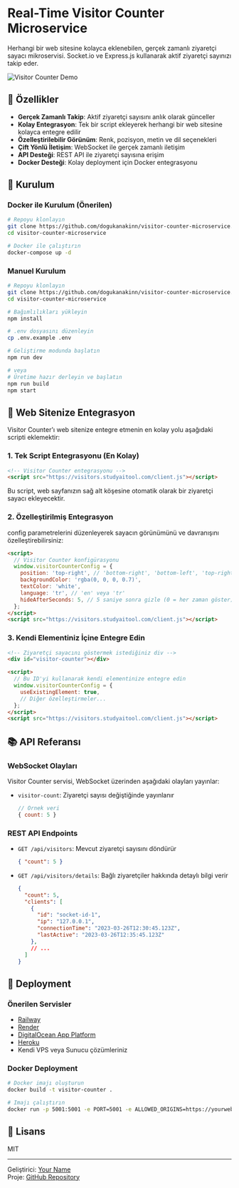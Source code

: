 # Real-Time Visitor Counter Microservice

Herhangi bir web sitesine kolayca eklenebilen, gerçek zamanlı ziyaretçi sayacı mikroservisi. Socket.io ve Express.js kullanarak aktif ziyaretçi sayınızı takip eder.

![Visitor Counter Demo](https://via.placeholder.com/600x300.png?text=Visitor+Counter+Demo)

## 🚀 Özellikler

- **Gerçek Zamanlı Takip**: Aktif ziyaretçi sayısını anlık olarak günceller
- **Kolay Entegrasyon**: Tek bir script ekleyerek herhangi bir web sitesine kolayca entegre edilir
- **Özelleştirilebilir Görünüm**: Renk, pozisyon, metin ve dil seçenekleri
- **Çift Yönlü İletişim**: WebSocket ile gerçek zamanlı iletişim
- **API Desteği**: REST API ile ziyaretçi sayısına erişim
- **Docker Desteği**: Kolay deployment için Docker entegrasyonu

## 🔧 Kurulum

### Docker ile Kurulum (Önerilen)

```bash
# Repoyu klonlayın
git clone https://github.com/dogukanakinn/visitor-counter-microservice.git
cd visitor-counter-microservice

# Docker ile çalıştırın
docker-compose up -d
```

### Manuel Kurulum

```bash
# Repoyu klonlayın
git clone https://github.com/dogukanakinn/visitor-counter-microservice.git
cd visitor-counter-microservice

# Bağımlılıkları yükleyin
npm install

# .env dosyasını düzenleyin
cp .env.example .env

# Geliştirme modunda başlatın
npm run dev

# veya
# Üretime hazır derleyin ve başlatın
npm run build
npm start
```

## 🧩 Web Sitenize Entegrasyon

Visitor Counter'ı web sitenize entegre etmenin en kolay yolu aşağıdaki scripti eklemektir:

### 1. Tek Script Entegrasyonu (En Kolay)

```html
<!-- Visitor Counter entegrasyonu -->
<script src="https://visitors.studyaitool.com/client.js"></script>
```

Bu script, web sayfanızın sağ alt köşesine otomatik olarak bir ziyaretçi sayacı ekleyecektir.

### 2. Özelleştirilmiş Entegrasyon

config parametrelerini düzenleyerek sayacın görünümünü ve davranışını özelleştirebilirsiniz:

```html
<script>
  // Visitor Counter konfigürasyonu
  window.visitorCounterConfig = {
    position: 'top-right', // 'bottom-right', 'bottom-left', 'top-right', 'top-left'
    backgroundColor: 'rgba(0, 0, 0, 0.7)',
    textColor: 'white',
    language: 'tr', // 'en' veya 'tr'
    hideAfterSeconds: 5, // 5 saniye sonra gizle (0 = her zaman göster)
  };
</script>
<script src="https://visitors.studyaitool.com/client.js"></script>
```

### 3. Kendi Elementiniz İçine Entegre Edin

```html
<!-- Ziyaretçi sayacını göstermek istediğiniz div -->
<div id="visitor-counter"></div>

<script>
  // Bu ID'yi kullanarak kendi elementinize entegre edin
  window.visitorCounterConfig = {
    useExistingElement: true,
    // Diğer özelleştirmeler...
  };
</script>
<script src="https://visitors.studyaitool.com/client.js"></script>
```

## 📚 API Referansı

### WebSocket Olayları

Visitor Counter servisi, WebSocket üzerinden aşağıdaki olayları yayınlar:

- `visitor-count`: Ziyaretçi sayısı değiştiğinde yayınlanır
  ```js
  // Örnek veri
  { count: 5 }
  ```

### REST API Endpoints

- `GET /api/visitors`: Mevcut ziyaretçi sayısını döndürür
  ```json
  { "count": 5 }
  ```

- `GET /api/visitors/details`: Bağlı ziyaretçiler hakkında detaylı bilgi verir
  ```json
  {
    "count": 5,
    "clients": [
      {
        "id": "socket-id-1",
        "ip": "127.0.0.1",
        "connectionTime": "2023-03-26T12:30:45.123Z",
        "lastActive": "2023-03-26T12:35:45.123Z"
      },
      // ...
    ]
  }
  ```

## 🚀 Deployment

### Önerilen Servisler

- [Railway](https://railway.app)
- [Render](https://render.com)
- [DigitalOcean App Platform](https://www.digitalocean.com/products/app-platform/)
- [Heroku](https://heroku.com)
- Kendi VPS veya Sunucu çözümleriniz

### Docker Deployment

```bash
# Docker imajı oluşturun
docker build -t visitor-counter .

# Imajı çalıştırın
docker run -p 5001:5001 -e PORT=5001 -e ALLOWED_ORIGINS=https://yourwebsite.com visitor-counter
```

## 📝 Lisans

MIT

---

Geliştirici: [Your Name](https://github.com/yourusername)  
Proje: [GitHub Repository](https://github.com/yourusername/visitor-counter) 




